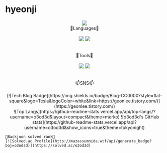 # hyeonji
<div align="center">
<img src="https://capsule-render.vercel.app/api?type=waving&color=auto&height=200&section=header&text=Hyeonji_Github&fontSize=90" />
</DIV>

<div align="center">
	📕Languages📕</br> 
	</br>
	<img src="https://img.shields.io/badge/Python-007396?style=flat&logo=python&logoColor=white" />
	<img src="https://img.shields.io/badge/C-E34F26?style=flat&logo=C&logoColor=white" />
	
</div>	
</br></br>
<div align="center">
	🔧Tools🔧</br>
	</br>
	<img src="https://img.shields.io/badge/visualstudiocode-007ACC?style=flat&logo=visualstudiocode&logoColor=white" />
	<img src="https://img.shields.io/badge/pycharm-000000?style=flat&logo=pycharm&logoColor=white" />
</div>
</br></br>
<div align="center">
	📫SNS📫</br>
	</br>
	[![Tech Blog Badge](https://img.shields.io/badge/Blog-CC0000?style=flat-square&logo=Tesla&logoColor=white&link=https://geonlee.tistory.com/)](https://geonlee.tistory.com/) 
</div>

<div align="center">
	![Top Langs](https://github-readme-stats.vercel.app/api/top-langs/?username=o3od3d&layout=compact&theme=merko)
	![o3od3d's GitHub stats](https://github-readme-stats.vercel.app/api?username=o3od3d&show_icons=true&theme=tokyonight)  
</div>

	🥇Backjoon solved rank🥇
	[![Solved.ac Profile](http://mazassumnida.wtf/api/generate_badge?boj=o3od3d)](https://solved.ac/o3od3d)

